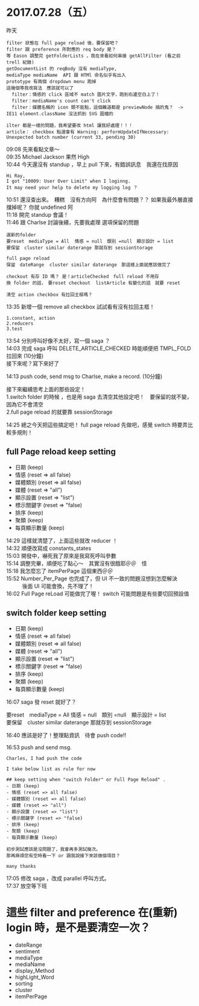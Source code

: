 # 2017.07.28（五）

昨天
```
filter 狀態在 full page reload 後，要保留吧？
filter 跟 preference 所對應的 req body 是？
等 Eason 調整完 getFolderLists ，我在來看如何串接 getAllFilter (看之前 trell 紀錄)
getDocumentList 的 reqBody 沒有 mediaType, 
mediaType mediaName  API 跟 HTMl 命名似乎有出入
prototype 有兩個 dropdown menu 跑掉
這幾個等我改寫法　應該就可以了
  filter：情感的 click 區域不 match 圖片文字，跑到右邊空白上了！
  filter：mediaName's count can't click 
  filter：媒體名稱的 icon 類不能點，這個難道都是 previewNode 搞的鬼？　-> IE11 element.className 沒法抓到 SVG 圖檔的

ilter 都是一樣的問題，我希望要改 html 讓我好處理！！！
article： checkbox 點選會有 Warning: performUpdateIfNecessary: Unexpected batch number (current 33, pending 30)
```

09:08 先來看點文章～  
09:35 Michael Jackson 果然 High  
10:44 今天還沒有 standup ，早上 pull 下來，有錯誤訊息　我還在找原因  

```
Hi Ray,
I got "10009: User Over Limit" when I loginng. 
It may need your help to delete my logging log ？
```
10:51 還沒查出來。　糟糕　沒有方向阿　為什麼會有問題？？ 如果我最外層直接 擋掉呢？ 你就 undefined 阿  
11:18 開完 standup 會議！  
11:46 跟 Charlse 討論後續，先要我處理 選項保留的問題  

```
選新的folder 
要reset　mediaType = All  情感 = null　類別 =null　顯示設計 = list
要保留　cluster similar daterange 那就存到 sessionStorage

full page reload
保留　dateRange  cluster similar daterange　那這樣上面就應該做完了

checkout 有存 ID 嗎？ 是！articleChecked　full reload 不用存
換 folder 的話，　要reset checkout  listArticle 有變化的話　就要 reset

清空 action checkbox 有拉回主框嗎？
```

13:35 新增一個 remove all checkbox 試試看有沒有拉回主框！  

```
1.constant, action
2.reducers
3.test
```
13:54 分別呼叫好像不太好，寫一個 saga ？  
14:03 完成 saga 呼叫 DELETE_ARTICLE_CHECKED 時能順便把 TMPL_FOLD 拉回來 (10分鐘)  
接下來呢？寫下來好了  

14:13 push code, send msg to Charlse, make a record. (10分鐘)  

接下來繼續思考上面的那些設定！   
1.switch folder 的時候 ，也是用 saga 去清空其他設定吧！　要保留的就不變，因為它不會清空  
2.full page reload 的就要靠 sessionStorage  

14:25 總之今天把這些搞定吧！ full page reload 先做吧，感覺 switch 時要弄比較多規則！  

## full Page reload keep setting

- 日期 (keep)
- 情感 (reset => all false)
- 媒體類別 (reset => all false)
- 媒體 (reset => "all")
- 顯示設置 (reset => "list")
- 標示關鍵字 (reset => "false)
- 排序 (keep)
- 聚類 (keep)
- 每頁顯示數量 (keep)

14:29 這樣就清楚了，上面這些就改 reducer ！  
14:32 順便改寫成 constants_states  
15:03 開發中，嚇死我了原來是我寫死呼叫參數  
15:14 調整完畢，順便吃了點心～　其實沒有很餓耶＠＠　怪  
15:18 我怎麼忘了 itemPerPage 這個東西＠＠  
15:52 Number_Per_Page 也完成了，但 UI 不一致的問題沒想到怎麼解決  
　　　後面 UI 可能會換，先不理了！  
16:02 Full Page reLoad 可能做完了喔！ switch 可能問題是有些要切回預設值  

## switch folder keep setting

- 日期 (keep)
- 情感 (reset => all false)
- 媒體類別 (reset => all false)
- 媒體 (reset => "all")
- 顯示設置 (reset => "list")
- 標示關鍵字 (reset => "false)
- 排序 (keep)
- 聚類 (keep)
- 每頁顯示數量 (keep)

16:07 saga 發 reset 就好了？  
  
要reset　mediaType = All  情感 = null　類別 =null　顯示設計 = list  
要保留　cluster similar daterange 那就存到 sessionStorage  
  
16:40 應該是好了！整理點資訊　待會 push code!!  

16:53 push and send msg.  
```
Charles, I had push the code

I take below list as rule for now

## keep setting when "switch Folder" or Full Page Reload" . 
- 日期 (keep)
- 情感 (reset => all false)
- 媒體類別 (reset => all false)
- 媒體 (reset => "all")
- 顯示設置 (reset => "list")
- 標示關鍵字 (reset => "false)
- 排序 (keep)
- 聚類 (keep)
- 每頁顯示數量 (keep)

初步測試應該是沒問題了，我會再多測試幾次。
那再麻煩您有空時看一下 or 跟我說接下來該做個項目？

many thanks
```

17:05 修改 saga ，改成 parallel 呼叫方式。  
17:37 放空等下班  

# 這些 filter and preference 在(重新) login 時，是不是要清空一次？

- dateRange
- sentiment 
- mediaType
- mediaName
- display_Method
- highLight_Word
- sorting
- cluster
- itemPerPage
